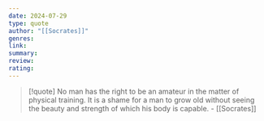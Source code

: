 ```yaml
---
date: 2024-07-29
type: quote
author: "[[Socrates]]"
genres:
link:
summary: 
review:
rating:
---
```


> [!quote] 
> No man has the right to be an amateur in the matter of physical training. It is a shame for a man to grow old without seeing the beauty and strength of which his body is capable. - [[Socrates]]

